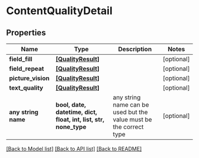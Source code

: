 # ContentQualityDetail


## Properties
Name | Type | Description | Notes
------------ | ------------- | ------------- | -------------
**field_fill** | [**[QualityResult]**](QualityResult.md) |  | [optional] 
**field_repeat** | [**[QualityResult]**](QualityResult.md) |  | [optional] 
**picture_vision** | [**[QualityResult]**](QualityResult.md) |  | [optional] 
**text_quality** | [**[QualityResult]**](QualityResult.md) |  | [optional] 
**any string name** | **bool, date, datetime, dict, float, int, list, str, none_type** | any string name can be used but the value must be the correct type | [optional]

[[Back to Model list]](../README.md#documentation-for-models) [[Back to API list]](../README.md#documentation-for-api-endpoints) [[Back to README]](../README.md)


